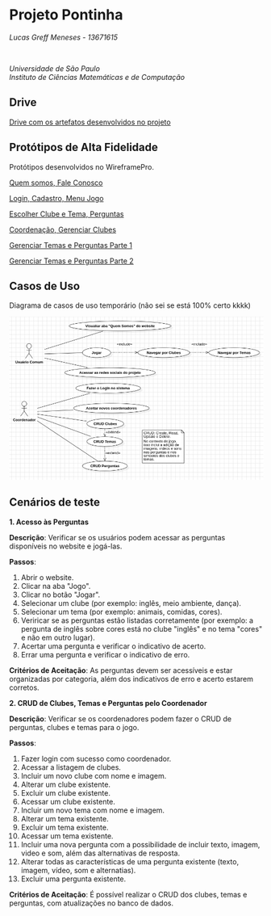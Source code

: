 # Projeto Pontinha

*Lucas Greff Meneses - 13671615*

<br>

*Universidade de São Paulo*<br>
*Instituto de Ciências Matemáticas e de Computação*

## Drive
[Drive com os artefatos desenvolvidos no projeto](https://drive.google.com/drive/folders/1Kp4l4wmGyN-o173UJA1Z_BRWZ9riUMh0?usp=sharing)

## Protótipos de Alta Fidelidade
Protótipos desenvolvidos no WireframePro.

[Quem somos, Fale Conosco](https://wireframepro.mockflow.com/view/MDN5mCYJPh#/page/6fe92076b04a4d8597cca1188d6d06a9)

[Login, Cadastro, Menu Jogo](https://wireframepro.mockflow.com/view/M81pvm6ovqb#/page/D0ab6cdc25eacf7f633366f5c2090e823)

[Escolher Clube e Tema, Perguntas](https://wireframepro.mockflow.com/view/MUXZETQ8uqb#/page/057e01fda35b468ab5153320973d3bc7)

[Coordenação, Gerenciar Clubes](https://wireframepro.mockflow.com/view/Mb9wHGxKPh#/page/454a03018329409d94c0916848932e17)

[Gerenciar Temas e Perguntas Parte 1](https://wireframepro.mockflow.com/view/M4jMmA84vqb#/page/1e395dc03ace4fbaad452f7876784f43)

[Gerenciar Temas e Perguntas Parte 2](https://wireframepro.mockflow.com/view/MIDSsV35vqb#/page/b773fe78fb2a4da28c1ff00aa9182505)

## Casos de Uso
Diagrama de casos de uso temporário (não sei se está 100% certo kkkk)

![Casos de Uso do Website](UML/Casos-de-Uso.png)

## Cenários de teste

**1. Acesso às Perguntas**

  **Descrição**: Verificar se os usuários podem acessar as perguntas disponíveis no website e jogá-las.
  
  **Passos**:
  
  1. Abrir o website.
  2. Clicar na aba "Jogo".
  3. Clicar no botão "Jogar".
  4. Selecionar um clube (por exemplo: inglês, meio ambiente, dança).
  5. Selecionar um tema (por exemplo: animais, comidas, cores).
  6. Veriricar se as perguntas estão listadas corretamente (por exemplo: a pergunta de inglês sobre cores está no clube "inglês" e no tema "cores" e não em outro lugar).
  7. Acertar uma pergunta e verificar o indicativo de acerto.
  8. Errar uma pergunta e verificar o indicativo de erro.
     
 **Critérios de Aceitação**: As perguntas devem ser acessíveis e estar organizadas por categoria, além dos indicativos de erro e acerto estarem corretos.

**2. CRUD de Clubes, Temas e Perguntas pelo Coordenador**

  **Descrição**: Verificar se os coordenadores podem fazer o CRUD de perguntas, clubes e temas para o jogo.
  
  **Passos**:
  
  1. Fazer login com sucesso como coordenador.
  2. Acessar a listagem de clubes.
  3. Incluir um novo clube com nome e imagem.
  4. Alterar um clube existente.
  5. Excluir um clube existente.
  6. Acessar um clube existente.
  7. Incluir um novo tema com nome e imagem.
  8. Alterar um tema existente.
  9. Excluir um tema existente.
  10. Acessar um tema existente.
  11. Incluir uma nova pergunta com a possibilidade de incluir texto, imagem, video e som, além das alternativas de resposta.
  12. Alterar todas as características de uma pergunta existente (texto, imagem, vídeo, som e alternatias).
  13. Excluir uma pergunta existente.
     
 **Critérios de Aceitação**: É possível realizar o CRUD dos clubes, temas e perguntas, com atualizações no banco de dados.
